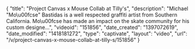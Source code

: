 {
    "title": "Project Canvas x Mouse Collab at Tilly's",
    "description": "Michael \"Mo\u00fcse\" Bastidas is a well respected graffiti artist from Southern California. Mo\u00fcse has made an impact on the skate community for his custom designe...",
    "videoid": "151856",
    "date_created": "1397072619",
    "date_modified": "1418181272",
    "type": "captivate",
    "layout": "video",
    "url": "\/v\/project-canvas-x-mouse-collab-at-tilly-s\/151856"
}
